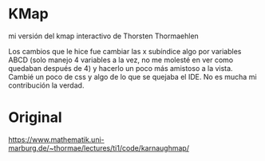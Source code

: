 # KMap
mi versión del kmap interactivo de Thorsten Thormaehlen

Los cambios que le hice fue cambiar las x subíndice algo por variables ABCD (solo manejo 4 variables a la vez, no me molesté en ver
como quedaban después de 4) y hacerlo un poco más amistoso a la vista. Cambié un poco de css y algo de lo que se quejaba el IDE.
No es mucha mi contribución la verdad.

# Original
https://www.mathematik.uni-marburg.de/~thormae/lectures/ti1/code/karnaughmap/ 
